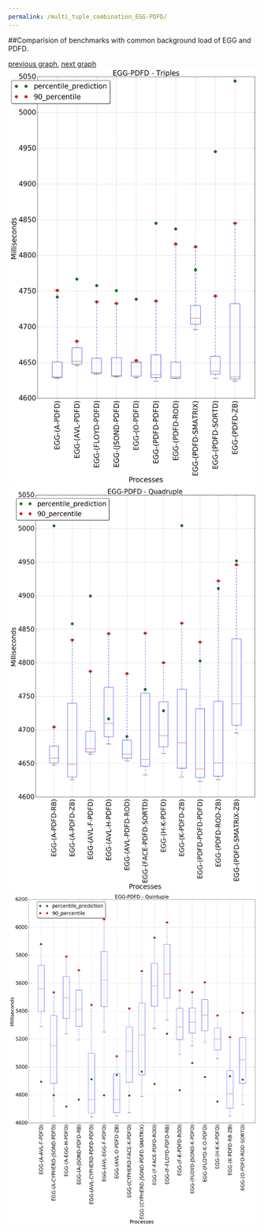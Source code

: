 ```yaml
---
permalink: /multi_tuple_combination_EGG-PDFD/
---
```


##Comparision of benchmarks with common background load of EGG and PDFD.

[previous graph](../multi_tuple_combination_EGG-O/), [next graph](../multi_tuple_combination_EGG-RB/)
![graph figure](./images/triple/EGG/EGG-PDFD_box.png)![graph figure](./images/quadruple/EGG/EGG-PDFD_box.png)![graph figure](./images/quintuple/EGG/EGG-PDFD_box.png)